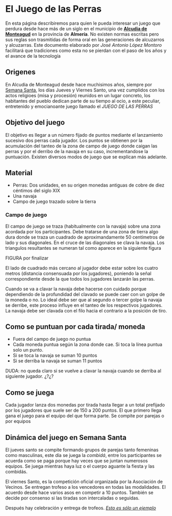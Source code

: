 
<link rel="stylesheet" type="text/css" href="estilo.css" media="screen" />

# El Juego de las Perras 

En esta página describiremos para quien le pueda interesar un juego que perdura desde hace más de un siglo en el municipio de [**Alcudia de Monteagud**][wiki] en la provincia de **Almería**. No existen normas escritas pero sus reglas son trasmitidas de forma oral en las generaciones de alcuzarros y alcuzarras. Este documento elaborado por *José Antonio López Montoro* facilitará que tradiciones como esta no se pierdan con el paso de los años y el avance de la tecnología

[wiki]: https://es.wikipedia.org/wiki/Alcudia_de_Monteagud

## Origenes

En Alcudia de Monteagud desde hace muchisimos años, siempre por [Semana Santa][semana], los días Jueves y Viernes Santo, una vez cumplidos con los actos religioes (misa y procesión) reunidos en un lugar concreto, los habitantes del pueblo dedican parte de su tiempo al ocio, a este peculiar, entretenido y emocianoante juego llamado el *JUEGO DE LAS PERRAS*

[semana]: https://www.youtube.com/playlist?list=PLin5l648v24QFo90K1uLgqX9VjIxKtkYB


## Objetivo del juego

El objetivo es llegar a un número fijado de puntos mediante el lanzamiento sucesivo dos perras cada jugador. Los puntos se obtienen por la acumulación del tanteo de la zona de campo de juego donde caigan las perras y por el derribo de la navaja en su caso, incrementandose la puntuación. Existen diversos modos de juego que se explican más adelante.

## Material

- Perras: Dos unidades, en su origen monedas antiguas de cobre de diez céntimos del siglo XIX
- Una navaja
- Campo de juego trazado sobre la tierra


### Campo de juego

El campo de juego se traza (habitualmente con la navaja) sobre una zona acordada por los participantes. Debe tratarse de una zona de tierra algo dura donde se traza un cuadrado de aproximandamente 50 centímetros de lado y sus diagonales. En el cruce de las diagonales se clava la navaja. Los triangulos resultantes se numeran tal como aparece en la siguiente figura
 

FIGURA por finalizar

El lado de cuadrado más cercano al jugador debe estar sobre los cuatro metros (distancia consensuada por los jugadores), poniendo la señal correspondiente desde la que todos los jugadores lanzarán las perras. 




Cuando se va a clavar la navaja debe hacerse con cuidado porque dependiendo de la profundidad del clavado se puede caer con un golpe de la moneda o no. Lo ideal debe ser que al segundo o tercer golpe la navaja se derribe, este proceso influye en el tanteo de los respectivos jugadores. La navaja debe ser clavada con el filo hacia el contrario a la posición de tiro.

## Como se puntuan por cada tirada/ moneda

- Fuera del campo de juego no puntua
- Cada moneda puntua según la zona donde cae. Si toca la línea puntua solo un punto.
- Si se toca la navaja se suman 10 puntos
- Si se derriba la navaja se suman 11 puntos

DUDA: no queda claro si se vuelve a clavar la navaja cuando se derriba al siguiente jugador. ¿?¿?

## Como se juega

Cada jugador lanza dos monedas por tirada hasta llegar a un total prefijado por los jugadores que suele ser de 150 a 200 puntos. El que primero llega gana el juego para el equipo del que forma parte. Se compite por parejas o por equipos


## Dinámica del juego en Semana Santa

El jueves santo se compite formando grupos de parejas tanto femeninas como masculinas, este día  se juega la *combidá*, entre los participantes se acuerda como se paga porque hay veces que se juntan numerosos equipos. Se juega mientras haya luz o el cuerpo aguante la fiesta y las combidás.   

El viernes Santo, es la competición oficial organizada por la Asociación de Vecinos. Se entregan trofeso a los vencedores en todas las modalidades. El acuerdo desde hace varios asos en competir a 10 puntos. También se decide por consenso si las tiradas son intercaladas o seguidas.

Después hay celebración y entrega de trofeos. [*Esto es sólo un ejemplo*][perras]

[perras]: https://www.youtube.com/watch?v=TDjNy8uaLvE




